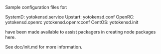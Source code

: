 Sample configuration files for:

SystemD: yotokensd.service
Upstart: yotokensd.conf
OpenRC:  yotokensd.openrc
         yotokensd.openrcconf
CentOS:  yotokensd.init

have been made available to assist packagers in creating node packages here.

See doc/init.md for more information.
